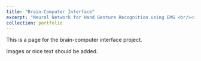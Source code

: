 ```yaml
---
title: "Brain-Computer Interface"
excerpt: "Neural Network for Hand Gesture Recognition using EMG <br/><img src='/images/500x300.png'>"
collection: portfolio
---
```


This is a page for the brain-computer interface project.  

Images or nice text should be added.
